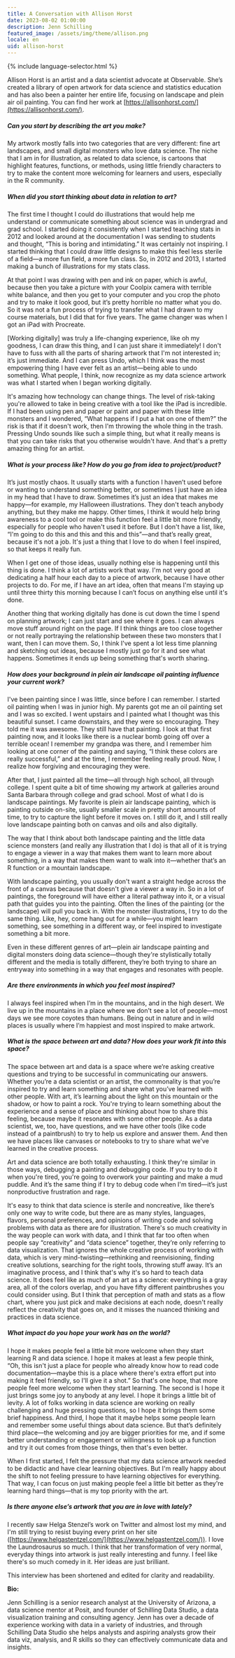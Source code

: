 ```yaml
---
title: A Conversation with Allison Horst
date: 2023-08-02 01:00:00
description: Jenn Schilling
featured_image: /assets/img/theme/allison.png
locale: en
uid: allison-horst
---
```


{% include language-selector.html %}

Allison Horst is an artist and a data scientist advocate at Observable. She’s created a library of open artwork for data science and statistics education and has also been a painter her entire life, focusing on landscape and plein air oil painting. You can find her work at [https://allisonhorst.com/](https://allisonhorst.com/).

##### Can you start by describing the art you make?

My artwork mostly falls into two categories that are very different: fine art landscapes, and small digital monsters who love data science. The niche that I am in for illustration, as related to data science, is cartoons that highlight features, functions, or methods, using little friendly characters to try to make the content more welcoming for learners and users, especially in the R community.

##### When did you start thinking about data in relation to art?

The first time I thought I could do illustrations that would help me understand or communicate something about science was in undergrad and grad school. I started doing it consistently when I started teaching stats in 2012 and looked around at the documentation I was sending to students and thought, “This is boring and intimidating.” It was certainly not inspiring. I started thinking that I could draw little designs to make this feel less sterile of a field—a more fun field, a more fun class. So, in 2012 and 2013, I started making a bunch of illustrations for my stats class.

At that point I was drawing with pen and ink on paper, which is awful, because then you take a picture with your Coolpix camera with terrible white balance, and then you get to your computer and you crop the photo and try to make it look good, but it’s pretty horrible no matter what you do. So it was not a fun process of trying to transfer what I had drawn to my course materials, but I did that for five years. The game changer was when I got an iPad with Procreate.

[Working digitally] was truly a life-changing experience, like oh my goodness, I can draw this thing, and I can just share it immediately! I don't have to fuss with all the parts of sharing artwork that I'm not interested in; it’s just immediate. And I can press Undo, which I think was the most empowering thing I have ever felt as an artist—being able to undo something. What people, I think, now recognize as my data science artwork was what I started when I began working digitally.

It's amazing how technology can change things. The level of risk-taking you're allowed to take in being creative with a tool like the iPad is incredible. If I had been using pen and paper or paint and paper with these little monsters and I wondered, “What happens if I put a hat on one of them?” the risk is that if it doesn't work, then I'm throwing the whole thing in the trash. Pressing Undo sounds like such a simple thing, but what it really means is that you can take risks that you otherwise wouldn't have. And that's a pretty amazing thing for an artist.

##### What is your process like? How do you go from idea to project/product?

It’s just mostly chaos. It usually starts with a function I haven’t used before or wanting to understand something better, or sometimes I just have an idea in my head that I have to draw. Sometimes it’s just an idea that makes me happy—for example, my Halloween illustrations. They don't teach anybody anything, but they make me happy. Other times, I think it would help bring awareness to a cool tool or make this function feel a little bit more friendly, especially for people who haven't used it before. But I don't have a list, like, “I'm going to do this and this and this and this”—and that’s really great, because it's not a job. It's just a thing that I love to do when I feel inspired, so that keeps it really fun.

When I get one of those ideas, usually nothing else is happening until this thing is done. I think a lot of artists work that way. I'm not very good at dedicating a half hour each day to a piece of artwork, because I have other projects to do. For me, if I have an art idea, often that means I'm staying up until three thirty this morning because I can’t focus on anything else until it's done.

Another thing that working digitally has done is cut down the time I spend on planning artwork; I can just start and see where it goes. I can always move stuff around right on the page. If I think things are too close together or not really portraying the relationship between these two monsters that I want, then I can move them. So, I think I've spent a lot less time planning and sketching out ideas, because I mostly just go for it and see what happens. Sometimes it ends up being something that's worth sharing.

##### How does your background in plein air landscape oil painting influence your current work?

I've been painting since I was little, since before I can remember. I started oil painting when I was in junior high. My parents got me an oil painting set and I was so excited. I went upstairs and I painted what I thought was this beautiful sunset. I came downstairs, and they were so encouraging. They told me it was awesome. They still have that painting. I look at that first painting now, and it looks like there is a nuclear bomb going off over a terrible ocean! I remember my grandpa was there, and I remember him looking at one corner of the painting and saying, “I think these colors are really successful,” and at the time, I remember feeling really proud. Now, I realize how forgiving and encouraging they were.

After that, I just painted all the time—all through high school, all through college. I spent quite a bit of time showing my artwork at galleries around Santa Barbara through college and grad school. Most of what I do is landscape paintings. My favorite is plein air landscape painting, which is painting outside on-site, usually smaller scale in pretty short amounts of time, to try to capture the light before it moves on. I still do it, and I still really love landscape painting both on canvas and oils and also digitally.

The way that I think about both landscape painting and the little data science monsters (and really any illustration that I do) is that all of it is trying to engage a viewer in a way that makes them want to learn more about something, in a way that makes them want to walk into it—whether that’s an R function or a mountain landscape.

With landscape painting, you usually don't want a straight hedge across the front of a canvas because that doesn't give a viewer a way in. So in a lot of paintings, the foreground will have either a literal pathway into it, or a visual path that guides you into the painting. Often the lines of the painting (or the landscape) will pull you back in. With the monster illustrations, I try to do the same thing. Like, hey, come hang out for a while—you might learn something, see something in a different way, or feel inspired to investigate something a bit more.

Even in these different genres of art—plein air landscape painting and digital monsters doing data science—though they're stylistically totally different and the media is totally different, they’re both trying to share an entryway into something in a way that engages and resonates with people.

##### Are there environments in which you feel most inspired?

I always feel inspired when I’m in the mountains, and in the high desert. We live up in the mountains in a place where we don't see a lot of people—most days we see more coyotes than humans. Being out in nature and in wild places is usually where I’m happiest and most inspired to make artwork.

##### What is the space between art and data? How does your work fit into this space?

The space between art and data is a space where we’re asking creative questions and trying to be successful in communicating our answers. Whether you’re a data scientist or an artist, the commonality is that you’re inspired to try and learn something and share what you’ve learned with other people. With art, it’s learning about the light on this mountain or the shadow, or how to paint a rock. You're trying to learn something about the experience and a sense of place and thinking about how to share this feeling, because maybe it resonates with some other people. As a data scientist, we, too, have questions, and we have other tools (like code instead of a paintbrush) to try to help us explore and answer them. And then we have places like canvases or notebooks to try to share what we’ve learned in the creative process.

Art and data science are both totally exhausting. I think they're similar in those ways, debugging a painting and debugging code. If you try to do it when you're tired, you're going to overwork your painting and make a mud puddle. And it’s the same thing if I try to debug code when I'm tired—it’s just nonproductive frustration and rage.

It's easy to think that data science is sterile and noncreative, like there’s only one way to write code, but there are as many styles, languages, flavors, personal preferences, and opinions of writing code and solving problems with data as there are for illustration. There's so much creativity in the way people can work with data, and I think that far too often when people say “creativity” and “data science” together, they’re only referring to data visualization. That ignores the whole creative process of working with data, which is very mind-twisting—rethinking and reenvisioning, finding creative solutions, searching for the right tools, throwing stuff away. It’s an imaginative process, and I think that's why it's so hard to teach data science. It does feel like as much of an art as a science: everything is a gray area, all of the colors overlap, and you have fifty different paintbrushes you could consider using. But I think that perception of math and stats as a flow chart, where you just pick and make decisions at each node, doesn't really reflect the creativity that goes on, and it misses the nuanced thinking and practices in data science.

##### What impact do you hope your work has on the world?

I hope it makes people feel a little bit more welcome when they start learning R and data science. I hope it makes at least a few people think, “Oh, this isn't just a place for people who already know how to read code documentation—maybe this is a place where there's extra effort put into making it feel friendly, so I'll give it a shot.” So that's one hope, that more people feel more welcome when they start learning. The second is I hope it just brings some joy to anybody at any level. I hope it brings a little bit of levity. A lot of folks working in data science are working on really challenging and huge pressing questions, so I hope it brings them some brief happiness. And third, I hope that it maybe helps some people learn and remember some useful things about data science. But that’s definitely third place—the welcoming and joy are bigger priorities for me, and if some better understanding or engagement or willingness to look up a function and try it out comes from those things, then that's even better.

When I first started, I felt the pressure that my data science artwork needed to be didactic and have clear learning objectives. But I'm really happy about the shift to not feeling pressure to have learning objectives for everything. That way, I can focus on just making people feel a little bit better as they're learning hard things—that is my top priority with the art.

##### Is there anyone else’s artwork that you are in love with lately?

I recently saw Helga Stenzel’s work on Twitter and almost lost my mind, and I'm still trying to resist buying every print on her site ([https://www.helgastentzel.com/](https://www.helgastentzel.com/)). I love the Laundrosaurus so much. I think that her transformation of very normal, everyday things into artwork is just really interesting and funny. I feel like there's so much comedy in it. Her ideas are just brilliant.

This interview has been shortened and edited for clarity and readability.

**Bio:**

Jenn Schilling is a senior research analyst at the University of Arizona, a data science mentor at Posit, and founder of Schilling Data Studio, a data visualization training and consulting agency. Jenn has over a decade of experience working with data in a variety of industries, and through Schilling Data Studio she helps analysts and aspiring analysts grow their data viz, analysis, and R skills so they can effectively communicate data and insights.
